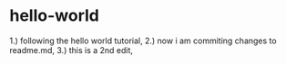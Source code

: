 # hello-world
1.) following the hello world tutorial,
2.) now i am commiting changes to readme.md,
3.) this is a 2nd edit,

